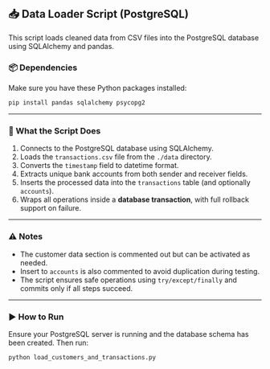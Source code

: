 ## 📥 Data Loader Script (PostgreSQL)

This script loads cleaned data from CSV files into the PostgreSQL database using SQLAlchemy and pandas.

### 📦 Dependencies

Make sure you have these Python packages installed:

```bash
pip install pandas sqlalchemy psycopg2
```

---

### 🧰 What the Script Does

1. Connects to the PostgreSQL database using SQLAlchemy.
2. Loads the `transactions.csv` file from the `./data` directory.
3. Converts the `timestamp` field to datetime format.
4. Extracts unique bank accounts from both sender and receiver fields.
5. Inserts the processed data into the `transactions` table (and optionally `accounts`).
6. Wraps all operations inside a **database transaction**, with full rollback support on failure.

---

### ⚠️ Notes

- The customer data section is commented out but can be activated as needed.
- Insert to `accounts` is also commented to avoid duplication during testing.
- The script ensures safe operations using `try/except/finally` and commits only if all steps succeed.

---

### ▶️ How to Run

Ensure your PostgreSQL server is running and the database schema has been created. Then run:

```bash
python load_customers_and_transactions.py
```
